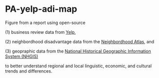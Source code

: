 # PA-yelp-adi-map

Figure from a report using open-source 

(1) business review data from [Yelp](https://www.yelp.com/dataset), 

(2) neighbordhood disadvantage data from the [Neighbordhood Atlas](https://www.neighborhoodatlas.medicine.wisc.edu), and 

(3) geopraphic data from the [National Historical Geographic Information System (NHGIS)](https://www.nhgis.org) 

to better understand regional and local linguistic, economic, and cultural trends and differences.
